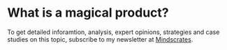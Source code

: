 # What is a magical product?

To get detailed inforamtion, analysis, expert opinions, strategies and case studies on this topic, subscribe to my newsletter at [Mindscrates](https://codingnninja.substack.com).